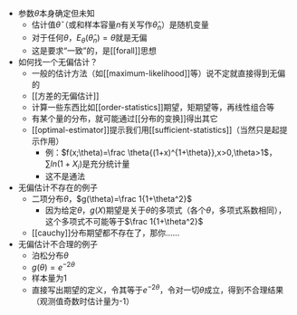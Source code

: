 - 参数$\theta$本身确定但未知
  - 估计值$\hat \theta$（或和样本容量$n$有关写作$\hat \theta_n$）是随机变量
  - 对于任何$\theta$，$E_\theta(\hat \theta_n)=\theta$就是无偏
  - 这是要求“一致”的，是[[forall]]思想
- 如何找一个无偏估计？
  - 一般的估计方法（如[[maximum-likelihood]]等）说不定就直接得到无偏的
  - [[方差的无偏估计]]
  - 计算一些东西比如[[order-statistics]]期望，矩期望等，再线性组合等
  - 有某个量的分布，就可能通过[[分布的变换]]得出其它
  - [[optimal-estimator]]提示我们用[[sufficient-statistics]]（当然只是起提示作用）
    - 例：$f(x;\theta)=\frac \theta{(1+x)^{1+\theta}},x>0,\theta>1$，$\sum ln(1+X_i)$是充分统计量
    - 这不是通法
- 无偏估计不存在的例子
  - 二项分布$\theta$，$g(\theta)=\frac 1{1+\theta^2}$
    - 因为给定$\theta$，$g(X)$期望是关于$\theta$的多项式（各个$\theta$，多项式系数相同），这个多项式不可能等于$\frac 1{1+\theta^2}$
  - [[cauchy]]分布期望都不存在了，那你……
- 无偏估计不合理的例子
  - 泊松分布$\theta$
  - $g(\theta)=e^{-2\theta}$
  - 样本量为1
  - 直接写出期望的定义，令其等于$e^{-2\theta}$，令对一切$\theta$成立，得到不合理结果（观测值奇数时估计量为-1）